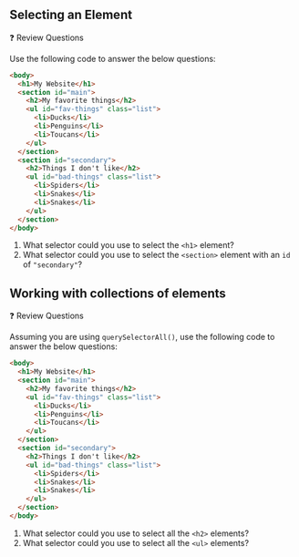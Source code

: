 ## Selecting an Element

❓ Review Questions

Use the following code to answer the below questions:

```html
<body>
  <h1>My Website</h1>
  <section id="main">
    <h2>My favorite things</h2>
    <ul id="fav-things" class="list">
      <li>Ducks</li>
      <li>Penguins</li>
      <li>Toucans</li>
    </ul>
  </section>
  <section id="secondary">
    <h2>Things I don't like</h2>
    <ul id="bad-things" class="list">
      <li>Spiders</li>
      <li>Snakes</li>
      <li>Snakes</li>
    </ul>
  </section>
</body>
```

1. What selector could you use to select the `<h1>` element?
2. What selector could you use to select the `<section>` element with an `id` of `"secondary"`?

## Working with collections of elements

❓ Review Questions

Assuming you are using `querySelectorAll()`, use the following code to answer the below questions:

```html
<body>
  <h1>My Website</h1>
  <section id="main">
    <h2>My favorite things</h2>
    <ul id="fav-things" class="list">
      <li>Ducks</li>
      <li>Penguins</li>
      <li>Toucans</li>
    </ul>
  </section>
  <section id="secondary">
    <h2>Things I don't like</h2>
    <ul id="bad-things" class="list">
      <li>Spiders</li>
      <li>Snakes</li>
      <li>Snakes</li>
    </ul>
  </section>
</body>
```

1. What selector could you use to select all the `<h2>` elements?
2. What selector could you use to select all the `<ul>` elements?